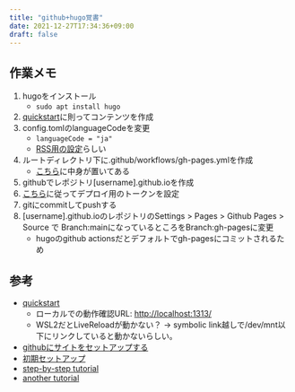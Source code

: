 ```yaml
---
title: "github+hugo覚書"
date: 2021-12-27T17:34:36+09:00
draft: false
---
```


## 作業メモ

1. hugoをインストール
    * ``sudo apt install hugo``
1. [quickstart](https://gohugo.io/getting-started/quick-start/)に則ってコンテンツを作成
1. config.tomlのlanguageCodeを変更
    * ``languageCode = "ja"``
	* [RSS用の設定](https://github.com/gohugoio/hugo/issues/349)らしい
1. ルートディレクトリ下に.github/workflows/gh-pages.ymlを作成
    * [こちら](https://gohugo.io/hosting-and-deployment/hosting-on-github/)に中身が置いてある
1. githubでレポジトリ[username].github.ioを作成
1. [こちら](https://github.com/peaceiris/actions-gh-pages#%EF%B8%8F-first-deployment-with-github_token)に従ってデプロイ用のトークンを設定
1. gitにcommitしてpushする
1. [username].github.ioのレポジトリのSettings > Pages > Github Pages > Source で Branch:mainになっているところをBranch:gh-pagesに変更
    * hugoのgithub actionsだとデフォルトでgh-pagesにコミットされるため

## 参考

* [quickstart](https://gohugo.io/getting-started/quick-start/)
  * ローカルでの動作確認URL: [http://localhost:1313/](http://localhost:1313/)
  * WSL2だとLiveReloadが動かない？ -> symbolic link越しで/dev/mnt以下にリンクしていると動かないらしい。
* [githubにサイトをセットアップする](https://gohugo.io/hosting-and-deployment/hosting-on-github/)
* [初期セットアップ](https://github.com/peaceiris/actions-gh-pages#%EF%B8%8F-first-deployment-with-github_token)
* [step-by-step tutorial](https://levelup.gitconnected.com/build-a-personal-website-with-github-pages-and-hugo-6c68592204c7)
* [another tutorial](https://azleslie.com/projects/hugo-tutorial/)
